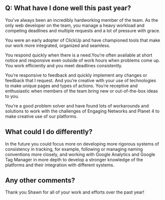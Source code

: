 ## Q: What have I done well this past year?

You’ve always been an incredibly hardworking member of the team. As the only web developer on the team, you manage a heavy workload and competing deadlines and multiple requests and a lot of pressure with grace.

You were an early adopter of ClickUp and have championed tools that make our work more integrated, organized and seamless.

You respond quickly when there is a need.You’re often available at short notice and responsive even outside of work hours when problems come up. You work efficiently and you meet deadlines consistently.

You’re responsive to feedback and quickly implement any changes or feedback that I request. And you’re creative with your use of technologies to make unique pages and types of actions. You’re receptive and enthusiastic when members of the team bring new or out-of-the-box ideas to you.

You’re a good problem solver and have found lots of workarounds and solutions to work with the challenges of Engaging Networks and Planet 4 to make creative use of our platforms.

## What could I do differently?

In the future you could focus more on developing more rigorous systems of consistency in tracking, for example, following or managing naming conventions more closely, and working with Google Analytics and Google Tag Manager in more depth to develop a stronger knowledge of the platforms and their integration with different systems.

## Any other comments?

Thank you Shawn for all of your work and efforts over the past year! 
